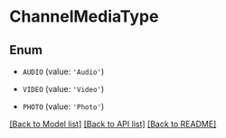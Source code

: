 # ChannelMediaType


## Enum

* `AUDIO` (value: `'Audio'`)

* `VIDEO` (value: `'Video'`)

* `PHOTO` (value: `'Photo'`)

[[Back to Model list]](README.md#documentation-for-models) [[Back to API list]](README.md#documentation-for-api-endpoints) [[Back to README]](README.md)


